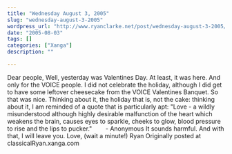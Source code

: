 ```yaml
---
title: "Wednesday August 3, 2005"
slug: "wednesday-august-3-2005"
wordpress_url: "http://www.ryanclarke.net/post/wednesday-august-3-2005/"
date: "2005-08-03"
tags: []
categories: ["Xanga"]
description: ""

---
```


Dear people,
 Well, yesterday was Valentines Day. At least, it was here. And only for the VOICE people. I did not celebrate the holiday, although I did get to have some leftover cheesecake from the VOICE Valentines Banquet. So that was nice. Thinking about it, the holiday that is, not the cake: thinking about it, I am reminded of a quote that is particularly apt:
 "Love - a wildly misunderstood although highly desirable malfunction of the heart which weakens the brain, causes eyes to sparkle, cheeks to glow, blood pressure to rise and the lips to pucker."
        - Anonymous
 It sounds harmful. And with that, I will leave you.
 Love, (wait a minute!)
 Ryan
Originally posted at classicalRyan.xanga.com
